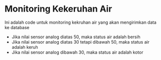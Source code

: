 # Monitoring Kekeruhan Air

Ini adalah code untuk monitoring kekruhan air yang akan mengirimkan data ke database

<ul>
  <li> Jika nilai sensor analog diatas 50, maka status air adalah bersih </li>
  <li> Jika nilai sensor analog diatas 30 tetapi dibawah 50, maka status air adalah keruh </li>
  <li> Jika nilai sensor analog dibawah 30, maka status air adalah kotor</li>
</ul>

